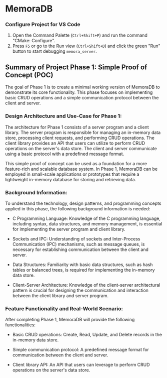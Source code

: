 # MemoraDB

### Configure Project for VS Code

1. Open the Command Palette (`Ctrl+Shift+P`) and run the command "CMake: Configure".
2. Press `F5` or go to the Run view (`Ctrl+Shift+D`) and click the green "Run" button to start debugging `memora_server`.

## Summary of Project Phase 1: Simple Proof of Concept (POC)

The goal of Phase 1 is to create a minimal working version of MemoraDB to demonstrate its core functionality. This phase focuses on implementing basic CRUD operations and a simple communication protocol between the client and server.

### Design Architecture and Use-Case for Phase 1:

The architecture for Phase 1 consists of a server program and a client library. The server program is responsible for managing an in-memory data store, processing client requests, and performing CRUD operations. The client library provides an API that users can utilize to perform CRUD operations on the server's data store. The client and server communicate using a basic protocol with a predefined message format.

This simple proof of concept can be used as a foundation for a more feature-rich and scalable database system. In Phase 1, MemoraDB can be employed in small-scale applications or prototypes that require a lightweight in-memory database for storing and retrieving data.


### Background Information:

To understand the technology, design patterns, and programming concepts applied in this phase, the following background information is needed:

- C Programming Language: Knowledge of the C programming language, including syntax, data structures, and memory management, is essential for implementing the server program and client library.

- Sockets and IPC: Understanding of sockets and Inter-Process Communication (IPC) mechanisms, such as message queues, is necessary for establishing communication between the client and server.

- Data Structures: Familiarity with basic data structures, such as hash tables or balanced trees, is required for implementing the in-memory data store.

- Client-Server Architecture: Knowledge of the client-server architectural pattern is crucial for designing the communication and interaction between the client library and server program.

### Feature Functionality and Real-World Scenario:

After completing Phase 1, MemoraDB will provide the following functionalities:

- Basic CRUD operations: Create, Read, Update, and Delete records in the in-memory data store.

- Simple communication protocol: A predefined message format for communication between the client and server.

- Client library API: An API that users can leverage to perform CRUD operations on the server's data store.
